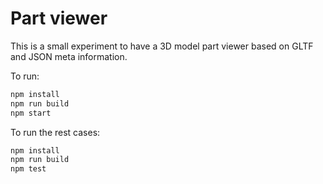 # Part viewer

This is a small experiment to have a 3D model part viewer based on GLTF and JSON meta information.

To run:

```sh
npm install
npm run build
npm start
```

To run the rest cases:

```sh
npm install
npm run build
npm test
```